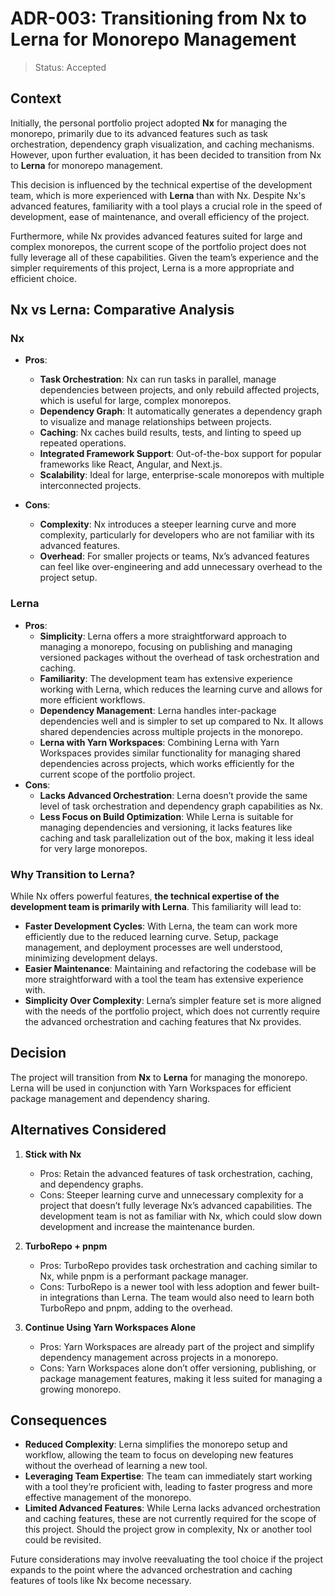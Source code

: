 # ADR-003: Transitioning from Nx to Lerna for Monorepo Management

> Status: Accepted

## Context

Initially, the personal portfolio project adopted **Nx** for managing the monorepo, primarily due to its advanced features such as task orchestration, dependency graph visualization, and caching mechanisms. However, upon further evaluation, it has been decided to transition from Nx to **Lerna** for monorepo management.

This decision is influenced by the technical expertise of the development team, which is more experienced with **Lerna** than with Nx. Despite Nx's advanced features, familiarity with a tool plays a crucial role in the speed of development, ease of maintenance, and overall efficiency of the project.

Furthermore, while Nx provides advanced features suited for large and complex monorepos, the current scope of the portfolio project does not fully leverage all of these capabilities. Given the team’s experience and the simpler requirements of this project, Lerna is a more appropriate and efficient choice.

## Nx vs Lerna: Comparative Analysis

### Nx

- **Pros**:

  - **Task Orchestration**: Nx can run tasks in parallel, manage dependencies between projects, and only rebuild affected projects, which is useful for large, complex monorepos.
  - **Dependency Graph**: It automatically generates a dependency graph to visualize and manage relationships between projects.
  - **Caching**: Nx caches build results, tests, and linting to speed up repeated operations.
  - **Integrated Framework Support**: Out-of-the-box support for popular frameworks like React, Angular, and Next.js.
  - **Scalability**: Ideal for large, enterprise-scale monorepos with multiple interconnected projects.

- **Cons**:
  - **Complexity**: Nx introduces a steeper learning curve and more complexity, particularly for developers who are not familiar with its advanced features.
  - **Overhead**: For smaller projects or teams, Nx’s advanced features can feel like over-engineering and add unnecessary overhead to the project setup.

### Lerna

- **Pros**:
  - **Simplicity**: Lerna offers a more straightforward approach to managing a monorepo, focusing on publishing and managing versioned packages without the overhead of task orchestration and caching.
  - **Familiarity**: The development team has extensive experience working with Lerna, which reduces the learning curve and allows for more efficient workflows.
  - **Dependency Management**: Lerna handles inter-package dependencies well and is simpler to set up compared to Nx. It allows shared dependencies across multiple projects in the monorepo.
  - **Lerna with Yarn Workspaces**: Combining Lerna with Yarn Workspaces provides similar functionality for managing shared dependencies across projects, which works efficiently for the current scope of the portfolio project.
- **Cons**:
  - **Lacks Advanced Orchestration**: Lerna doesn’t provide the same level of task orchestration and dependency graph capabilities as Nx.
  - **Less Focus on Build Optimization**: While Lerna is suitable for managing dependencies and versioning, it lacks features like caching and task parallelization out of the box, making it less ideal for very large monorepos.

### Why Transition to Lerna?

While Nx offers powerful features, **the technical expertise of the development team is primarily with Lerna**. This familiarity will lead to:

- **Faster Development Cycles**: With Lerna, the team can work more efficiently due to the reduced learning curve. Setup, package management, and deployment processes are well understood, minimizing development delays.
- **Easier Maintenance**: Maintaining and refactoring the codebase will be more straightforward with a tool the team has extensive experience with.
- **Simplicity Over Complexity**: Lerna’s simpler feature set is more aligned with the needs of the portfolio project, which does not currently require the advanced orchestration and caching features that Nx provides.

## Decision

The project will transition from **Nx** to **Lerna** for managing the monorepo. Lerna will be used in conjunction with Yarn Workspaces for efficient package management and dependency sharing.

## Alternatives Considered

1. **Stick with Nx**

   - Pros: Retain the advanced features of task orchestration, caching, and dependency graphs.
   - Cons: Steeper learning curve and unnecessary complexity for a project that doesn’t fully leverage Nx’s advanced capabilities. The development team is not as familiar with Nx, which could slow down development and increase the maintenance burden.

2. **TurboRepo + pnpm**

   - Pros: TurboRepo provides task orchestration and caching similar to Nx, while pnpm is a performant package manager.
   - Cons: TurboRepo is a newer tool with less adoption and fewer built-in integrations than Lerna. The team would also need to learn both TurboRepo and pnpm, adding to the overhead.

3. **Continue Using Yarn Workspaces Alone**
   - Pros: Yarn Workspaces are already part of the project and simplify dependency management across projects in a monorepo.
   - Cons: Yarn Workspaces alone don’t offer versioning, publishing, or package management features, making it less suited for managing a growing monorepo.

## Consequences

- **Reduced Complexity**: Lerna simplifies the monorepo setup and workflow, allowing the team to focus on developing new features without the overhead of learning a new tool.
- **Leveraging Team Expertise**: The team can immediately start working with a tool they’re proficient with, leading to faster progress and more effective management of the monorepo.
- **Limited Advanced Features**: While Lerna lacks advanced orchestration and caching features, these are not currently required for the scope of this project. Should the project grow in complexity, Nx or another tool could be revisited.

Future considerations may involve reevaluating the tool choice if the project expands to the point where the advanced orchestration and caching features of tools like Nx become necessary.
